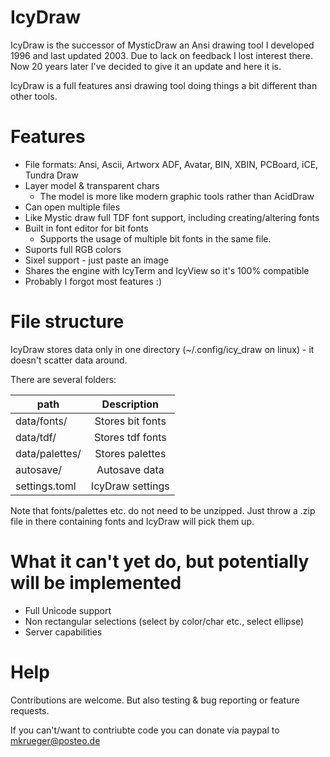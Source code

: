 # IcyDraw

IcyDraw is the successor of MysticDraw an Ansi drawing tool I developed 1996 and last updated 2003. Due to lack on feedback I lost interest there.
Now 20 years later I've decided to give it an update and here it is.


IcyDraw is a full features ansi drawing tool doing things a bit different than other tools.

# Features

 * File formats: Ansi, Ascii, Artworx ADF, Avatar, BIN, XBIN, PCBoard, iCE, Tundra Draw 
 * Layer model & transparent chars
   * The model is more like modern graphic tools rather than AcidDraw 
 * Can open multiple files
 * Like Mystic draw full TDF font support, including creating/altering fonts
 * Built in font editor for bit fonts
   * Supports the usage of multiple bit fonts in the same file.
 * Suports full RGB colors
 * Sixel support - just paste an image 
 * Shares the engine with IcyTerm and IcyView so it's 100% compatible
 * Probably I forgot most features :)

# File structure

IcyDraw stores data only in one directory (~/.config/icy_draw on linux) - it doesn't scatter data around.

There are several folders:

| path           |  Description
|----------------|:----------------:|
| data/fonts/    | Stores bit fonts
| data/tdf/      | Stores tdf fonts
| data/palettes/ | Stores palettes
| autosave/      | Autosave data
| settings.toml  | IcyDraw settings

Note that fonts/palettes etc. do not need to be unzipped. Just throw a .zip file in there containing fonts and IcyDraw will pick them up.

# What it can't yet do, but potentially will be implemented

* Full Unicode support
* Non rectangular selections (select by color/char etc., select ellipse)
* Server capabilities

# Help

Contributions are welcome. But also testing & bug reporting or feature requests.

If you can't/want to contriubte code you can donate via paypal to mkrueger@posteo.de